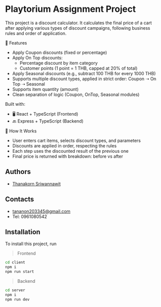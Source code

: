 
# Playtorium Assignment Project

This project is a discount calculator. It calculates the final price of a cart after applying various types of discount campaigns, following business rules and order of application.

🔧 Features

- Apply Coupon discounts (fixed or percentage)
- Apply On Top discounts:
  - Percentage discount by item category
  - Customer points (1 point = 1 THB, capped at 20% of total)
- Apply Seasonal discounts (e.g., subtract 100 THB for every 1000 THB)
- Supports multiple discount types, applied in strict order: Coupon ➝ On Top ➝ Seasonal
- Supports item quantity (amount)
- Clean separation of logic (Coupon, OnTop, Seasonal modules)


Built with:
- 🖥️ React + TypeScript (Frontend)
- 🔙 Express + TypeScript (Backend)


🚀 How It Works

- User enters cart items, selects discount types, and parameters
- Discounts are applied in order, respecting the rules
- Each step uses the discounted result of the previous one
- Final price is returned with breakdown: before vs after

## Authors

- [Thanakorn Sriwannawit](https://github.com/ThanakornSr)


## Contacts

-  tananon203345@gmail.com
-  Tel: 0961080542


## Installation

To install this project, run

> Frontend
```bash
cd client
npm i
npm run start
```

> Backend
```bash
cd server
npm i
npm run dev
```

